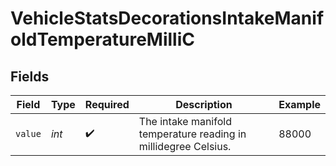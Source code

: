 # VehicleStatsDecorationsIntakeManifoldTemperatureMilliC


## Fields

| Field                                                           | Type                                                            | Required                                                        | Description                                                     | Example                                                         |
| --------------------------------------------------------------- | --------------------------------------------------------------- | --------------------------------------------------------------- | --------------------------------------------------------------- | --------------------------------------------------------------- |
| `value`                                                         | *int*                                                           | :heavy_check_mark:                                              | The intake manifold temperature reading in millidegree Celsius. | 88000                                                           |